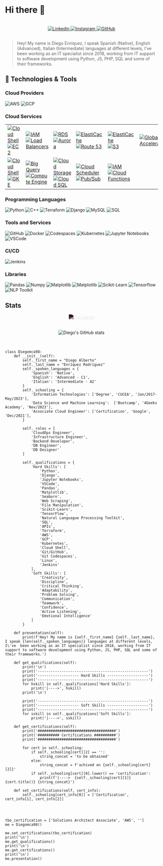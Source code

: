 # Hi there 🤙

<br>
<div style="text-align: center;">
    <a href="https://www.linkedin.com/in/diego-alberto-enriquez-rodr%C3%ADguez-623481194/">
        <img src="https://img.shields.io/badge/-Diego_Enriquez-blue?style=social-square&logo=Linkedin&logoColor=white" alt="Linkedin">
    </a>
    <a href="https://www.instagram.com/diegoenriquez45/">
        <img src="https://img.shields.io/badge/Instagram-Follow-9cf?logo=instagram&style=social" alt="Instagram">
    </a>
    <a href="https://github.com/Diegomca98">
        <img src="https://img.shields.io/github/followers/Diegomca98?label=Diegomca98&style=social" alt="GitHub">
    </a>
</div>
<br>

> Hey! My name is Diego Enríquez, I speak Spanish (Native), English (Advanced), Italian (Intermediate) languages at different levels, I've  been working as an IT specialist since 2018, working from IT support to software development using Python, JS, PHP, SQL and some of their frameworks.


## 🔧 Technologies & Tools

### Cloud Providers 
![AWS](https://img.shields.io/badge/AWS-informational?style=flat&logo=amazon-aws&logoColor=white&color=ec912d)
![GCP](https://img.shields.io/badge/GCP-informational?style=flat&logo=google&logoColor=white&color=6aa6f8)

### Cloud Services
<table>
  <tr>
    <td>
      <a href="https://aws.amazon.com/cloudshell/">
        <img src="https://img.shields.io/badge/AWS-CloudShell-informational?style=flat&logo=powershell&logoColor=white&color=f9ac0a" alt="Cloud Shell">
      </a>
      <br>
      <a href="https://aws.amazon.com/ec2/">
        <img src="https://img.shields.io/badge/AWS-EC2-informational?style=flat&logo=amazon-ec2&logoColor=white&color=f9ac0a" alt="EC2">
      </a>
    </td>
    <td>
      <a href="https://aws.amazon.com/iam/">
        <img src="https://img.shields.io/badge/AWS-IAM-informational?style=flat&logo=amazon-aws&logoColor=white&color=f9ac0a" alt="IAM">
      </a>
      <br>
      <a href="https://aws.amazon.com/elasticloadbalancing/">
        <img src="https://img.shields.io/badge/AWS-Load_Balancing-informational?style=flat&logo=amazon-aws&logoColor=white&color=f9ac0a" alt="Load Balancers">
      </a>
    </td>
    <td>
      <a href="https://aws.amazon.com/rds/">
        <img src="https://img.shields.io/badge/AWS-RDS-informational?style=flat&logo=amazon-rds&logoColor=white&color=f9ac0a" alt="RDS">
      </a>
      <br>
      <a href="https://aws.amazon.com/rds/aurora/">
        <img src="https://img.shields.io/badge/AWS-Aurora-informational?style=flat&logo=amazon-aws&logoColor=white&color=f9ac0a" alt="Aurora">
      </a>
    </td>
    <td>
      <a href="https://aws.amazon.com/elasticache/">
        <img src="https://img.shields.io/badge/AWS-ElastiCache-informational?style=flat&logo=amazon-aws&logoColor=white&color=f9ac0a" alt="ElastiCache">
      </a>
      <br>
      <a href="https://aws.amazon.com/route53/">
        <img src="https://img.shields.io/badge/AWS-Route_53-informational?style=flat&logo=amazon-aws&logoColor=white&color=f9ac0a" alt="Route 53">
      </a>
    </td>
    <td>
      <a href="https://aws.amazon.com/cloudfront/">
        <img src="https://img.shields.io/badge/AWS-CloudFront-informational?style=flat&logo=amazon-aws&logoColor=white&color=f9ac0a" alt="ElastiCache">
      </a>
      <br>
      <a href="https://aws.amazon.com/s3/">
        <img src="https://img.shields.io/badge/AWS-S3-informational?style=flat&logo=amazon-s3&logoColor=white&color=f9ac0a" alt="S3">
      </a>
    </td>
    <td>
      <a href="https://aws.amazon.com/global-accelerator/">
        <img src="https://img.shields.io/badge/AWS-Global_Accelerator-informational?style=flat&logo=amazon-aws&logoColor=white&color=f9ac0a" alt="Global Accelerator">
      </a>
      <br>
    </td>
  </tr>
  <tr><!---->
    <td>
      <a href="https://cloud.google.com/shell/">
        <img src="https://img.shields.io/badge/GCP-Shell-informational?style=flat&logo=powershell&logoColor=white&color=6aa6f8" alt="Cloud Shell">
      </a>
      <a href="https://cloud.google.com/kubernetes-engine/">
        <img src="https://img.shields.io/badge/GCP-GKE-informational?style=flat&logo=kubernetes&logoColor=white&color=6e9ff7" alt="GKE">
      </a>
    </td>
    <td>
      <a href="https://cloud.google.com/bigquery/">
        <img src="https://img.shields.io/badge/GCP-Big_Query-informational?style=flat&logo=google-cloud&logoColor=white&color=6e9ff7" alt="Big Query">
      </a>
      <a href="https://cloud.google.com/products/compute">
        <img src="https://img.shields.io/badge/GCP-Compute_Engine-informational?style=flat&logo=google-cloud&logoColor=white&color=6aa6f8" alt="Compute Engine">
    </td>
    <td>
      <a href="https://cloud.google.com/storage/">
        <img src="https://img.shields.io/badge/GCP-Cloud_Storage-informational?style=flat&logo=google-cloud&logoColor=white&color=6aa6f8" alt="Cloud Storage">
      <a href="https://cloud.google.com/sql/">
        <img src="https://img.shields.io/badge/GCP-Cloud_SQL-informational?style=flat&logo=google-cloud&logoColor=white&color=6aa6f8" alt="Cloud SQL">
      </a>
    </td>
    <td>
      <a href="https://cloud.google.com/scheduler/">
        <img src="https://img.shields.io/badge/GCP-Cloud_Scheduler-informational?style=flat&logo=google-cloud&logoColor=white&color=6e9ff7" alt="Cloud Scheduler">
      </a>
      <a href="https://cloud.google.com/pubsub/">
        <img src="https://img.shields.io/badge/GCP-Pub/Sub-informational?style=flat&logo=google-cloud&logoColor=white&color=6e9ff7" alt="Pub/Sub">
      </a>
    </td>
    <td>
      <a href="https://cloud.google.com/iam/">
        <img src="https://img.shields.io/badge/GCP-IAM-informational?style=flat&logo=google-cloud&logoColor=white&color=6e9ff7" alt="IAM">
      </a>
      <a href="https://cloud.google.com/functions/">
        <img src="https://img.shields.io/badge/GCP-Cloud_Functions-informational?style=flat&logo=google-cloud&logoColor=white&color=6e9ff7" alt="Cloud Functions">
      </a>
    </td>
  </tr>
</table>


### Programming Languages
![Python](https://img.shields.io/badge/Python-informational?style=flat&logo=python&logoColor=white&color=f7db5d)
![C++](https://img.shields.io/badge/C++-informational?style=flat&logo=amazon-dynamodb&logoColor=white&color=6aa6f8)
![Terraform](https://img.shields.io/badge/Terraform-informational?style=flat&logo=terraform&logoColor=white&color=713dad)
![Django](https://img.shields.io/badge/Django-informational?style=flat&logo=django&logoColor=white&color=0c4b33)
![MySQL](https://img.shields.io/badge/MySql-informational?style=flat&logo=mysql&logoColor=white&color=00758f)
![SQL](https://img.shields.io/badge/MySQL-informational?style=flat&logo=amazon-dynamodb&logoColor=white&color=6aa6f8)

### Tools and Services
![GitHub](https://img.shields.io/badge/GitHub-informational?style=flat&logo=github&logoColor=white&color=010409)
![Docker](https://img.shields.io/badge/Docker-informational?style=flat&logo=docker&logoColor=white&color=1d63ed)
![Codespaces](https://img.shields.io/badge/Codespaces-informational?style=flat&logo=github&logoColor=white&color=010409)
![Kubernetes](https://img.shields.io/badge/Kubernetes-informational?style=flat&logo=kubernetes&logoColor=white&color=326de6)
![Jupyter Notebooks](https://img.shields.io/badge/Jupyter_Notebooks-informational?style=flat&logo=anaconda&logoColor=white&color=f37726)
![VSCode](https://img.shields.io/badge/VSCode-informational?style=flat&logo=visual-studio&logoColor=white&color=47a8ee)

### CI/CD
![Jenkins](https://img.shields.io/badge/Jenkins-informational?style=flat&logo=jenkins&logoColor=white&color=d33833)

### Libraries
![Pandas](https://img.shields.io/badge/Data_Science-Pandas-informational?style=flat&logo=pandas&logoColor=white&color=6aa6f8)
![Numpy](https://img.shields.io/badge/Data_Science-Numpy-informational?style=flat&logo=numpy&logoColor=white&color=6aa6f8)
![Matplotlib](https://img.shields.io/badge/Data_Visualization-Matplotlib-informational?style=flat&logo=python&logoColor=white&color=6aa6f8)
![Matplotlib](https://img.shields.io/badge/Data_Visualization-Seaborn-informational?style=flat&logo=python&logoColor=white&color=6aa6f8)
![Scikit-Learn](https://img.shields.io/badge/ML-Scikit-informational?style=flat&logo=scikit-learn&logoColor=white&color=6aa6f8)
![Tensorflow](https://img.shields.io/badge/ML-Tensorflow-informational?style=flat&logo=tensorflow&logoColor=white&color=6aa6f8)
![NLP Toolkit](https://img.shields.io/badge/ML-NLP_Toolkit-informational?style=flat&logo=python&logoColor=white&color=6aa6f8)

## Stats
<div style="display: flex; flex-direction: column; ">
    <div style="width: 100%; display: flex; justify-content: center;">
        <a href="https://github.com/anuraghazra/github-readme-stats" style="max-width: 100%; ">
            <img src="https://github-readme-stats.vercel.app/api/top-langs/?username=Diegomca98" alt="Top Langs" style="max-width: 100%; filter: invert(1);">
        </a>
    </div>
</div>
<br>
<br>
<div style="display: flex; flex-direction: column;">
    <div style="width: 100%; display: flex; justify-content: center;">
        <img src="https://github-readme-stats.vercel.app/api?username=Diegomca98&show_icons=true&theme=merko" alt="Diego's GitHub stats" style="max-width: 100%;">
    </div>
</div>
<br>
<br>

```
class Diegomca98:
    def __init__(self):
        self._first_name = "Diego Alberto"
        self._last_name = "Enríquez Rodríguez"
        self._spoken_languages = {
            'Spanish': 'Native',
            'English': 'Advanced - C1',
            'Italian': 'Intermediate - A2'
        }
        self._schooling = {
            'Information Technologies': ['Degree', 'CUCEA', 'Jan/2017-May/2023'],
            'Data Science and Machine Learning':  ['Bootcamp', '4Geeks Academy', 'Nov/2023'],
            'Associate Cloud Engineer': ['Certification', 'Google', 'Dec/2021'],
        }

        self._roles = [
            'CloudOps Engineer', 
            'Infrastructure Engineer', 
            'Backend Developer', 
            'DB Engineer',
            'DB Designer'
        ]
        
        self._qualifications = {
            'Hard Skills': [
                'Python', 
                'Django', 
                'Jupyter Notebooks', 
                'VSCode', 
                'Pandas', 
                'Matplotlib', 
                'Seaborn', 
                'Web Scraping', 
                'File Manipulation', 
                'Scikit-Learn', 
                'TensorFlow', 
                'Natural Languague Processing Toolkit', 
                'SQL', 
                'APIs', 
                'Terraform', 
                'AWS', 
                'GCP', 
                'Kubernetes', 
                'Cloud Shell', 
                'Git/GitHub', 
                'Git Codespaces', 
                'Linux', 
                'Jenkins'
            ],
            'Soft Skills': [
                'Creativity', 
                'Discipline', 
                'Critical Thinking', 
                'Adaptability', 
                'Problem Solving', 
                'Communication', 
                'Teamwork', 
                'Confidence', 
                'Active Listening', 
                'Emotional Intelligence'
            ]
        }

    def presentation(self):
        print(f'Hey! My name is {self._first_name} {self._last_name}, I speak {len(self._spoken_languages)} languages at different levels, I\'ve  been working as an IT specialist since 2018, working from IT support to software development using Python, JS, PHP, SQL and some of their frameworks.')

    def get_qualifications(self):
        print('\n')
        print('---------------------------------------------------')
        print('------------------- Hard Skills -------------------')
        print('---------------------------------------------------')
        for hskill in self._qualifications['Hard Skills']:
            print('|---->', hskill)
        print('\n')

        print('---------------------------------------------------')
        print('------------------- Soft Skills -------------------')
        print('---------------------------------------------------')
        for sskill in self._qualifications['Soft Skills']:
            print('|---->', sskill)

    def get_certifications(self):
        print('####################################')
        print('########## Certifications ##########')
        print('####################################')

        for cert in self._schooling:
            if self._schooling[cert][2] == '':
                string_concat = 'to be obtained'
            else:
                string_concat = f'achived on {self._schooling[cert][2]}'
            if self._schooling[cert][0].lower() == 'certification':
                print(f'|---->  {self._schooling[cert][1]} {cert.title()} {string_concat}')

    def set_certifications(self, cert_info):
        self._schooling[cert_info[0]] = ['Certification', cert_info[1], cert_info[2]]




tbo_certification = ['Solutions Architect Associate', 'AWS', '']
me = Diegomca98()

me.set_certifications(tbo_certification)
print('\n')
me.get_qualifications()
print('\n')
me.get_certifications()
print('\n')
me.presentation()
```

<!--
**Diegomca98/Diegomca98** is a ✨ _special_ ✨ repository because its `README.md` (this file) appears on your GitHub profile.

Here are some ideas to get you started:

- 🔭 I’m currently working on ...
- 🌱 I’m currently learning ...
- 👯 I’m looking to collaborate on ...
- 🤔 I’m looking for help with ...
- 💬 Ask me about ...
- 📫 How to reach me: ...
- 😄 Pronouns: ...
- ⚡ Fun fact: ...
-->


<!-- 
#!/usr/bin/python
# -*- coding: utf-8 -*-


class SoftwareEngineer:

    def __init__(self):
        self.name = "Zhenye Na"
        self.role = "Software Engineer"
        self.language_spoken = ["zh_CN", "en_US"]

    def say_hi(self):
        print("Thanks for dropping by, hope you find some of my work interesting.")


me = SoftwareEngineer()
me.say_hi() -->
